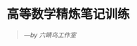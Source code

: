 # 高等数学精炼笔记训练
>*—by 六睛鸟工作室*


<!--stackedit_data:
eyJoaXN0b3J5IjpbLTQwMjQxMTEwNywtMzY2MDIyMzM1LDEwOD
cwNzE2MDUsMTUwMDc5MTk3NCwxMDg3MDcxNjA1XX0=
-->